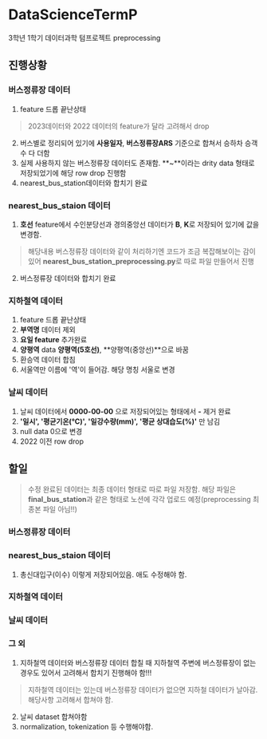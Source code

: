 # DataScienceTermP
3학년 1학기 데이터과학 텀프로젝트 preprocessing

## 진행상황
### 버스정류장 데이터
1. feature 드롭 끝난상태
> 2023데이터와 2022 데이터의 feature가 달라 고려해서 drop
2. 버스별로 정리되어 있기에 **사용일자**, **버스정류장ARS** 기준으로 합쳐서 승하차 승객수 다 더함
3. 실제 사용하지 않는 버스정류장 데이터도 존재함. **~**이라는 drity data 형태로 저장되었기에 해당 row drop 진행함
4. nearest_bus_station데이터와 합치기 완료

### nearest_bus_staion 데이터
1. **호선** feature에서 수인분당선과 경의중앙선 데이터가 **B**, **K**로 저장되어 있기에 값을 변경함.
> 해당내용 버스정류장 데이터와 같이 처리하기엔 코드가 조금 복잡해보이는 감이 있어 **nearest_bus_station_preprocessing.py**로 따로 파일 만들어서 진행
2. 버스정류장 데이터와 합치기 완료

### 지하철역 데이터
1. feature 드롭 끝난상태
2. **부역명** 데이터 제외
3. **요일 feature** 추가완료
4. **양평역** data **양평역(5호선)**, **양평역(중앙선)**으로 바꿈
5. 환승역 데이터 합침
6. 서울역만 이름에 '역'이 들어감. 해당 명칭 서울로 변경

### 날씨 데이터
1. 날씨 데이터에서 **0000-00-00** 으로 저장되어있는 형태에서 **-** 제거 완료
2. **'일시', '평균기온(°C)', '일강수량(mm)', '평균 상대습도(%)'** 만 남김
3. null data 0으로 변경
4. 2022 이전 row drop

## 할일
> 수정 완료된 데이터는 최종 데이터 형태로 따로 파일 저장함. 해당 파일은 **final_bus_station**과 같은 형태로 노션에 각각 업로드 예정(preprocessing 최종본 파일 아님!!)

### 버스정류장 데이터

### nearest_bus_staion 데이터
1. 총신대입구(이수) 이렇게 저장되어있음. 애도 수정해야 함.

### 지하철역 데이터


### 날씨 데이터

### 그 외
1. 지하철역 데이터와 버스정류장 데이터 합칠 때 지하철역 주변에 버스정류장이 없는 경우도 있어서 고려해서 합치기 진행해야 함!!!
> 지하철역 데이터는 있는데 버스정류장 데이터가 없으면 지하철 데이터가 날아감. 해당사항 고려해서 합쳐야 함.
2. 날씨 dataset 합쳐야함
3. normalization, tokenization 등 수행해야함.
